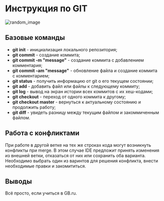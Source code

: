 # Инструкция по GIT
![random_image](tlou.gif)
## Базовые команды

* **git init** - инициализация локального репозитория;
* **git commit** - создание коммита;
* **git commit -m "message"** - создание коммита c добавлением комментария;
* **git commit -am "message"** - обновление файла и создание коммита с комментарием;
* **git status** - получить информацию от git о его текущем состоянии;
* **git add** - добавить файл или файлы к следующему коммиту;
* **git log** - вывод на экран истории всех коммитов с их хеш-кодами;
* **git checkout** - переход от одного коммита к другому;
* **git checkout master** - вернуться к актуальному состоянию и продолжить работу;
* **git diff** - увидеть разницу между текущим файлом и закоммиченным файлом.

## Работа с конфликтами

При работе в другой ветке на тех же строках кода могут возникнуть конфликты при merge. В этом случае IDE предложит принять изменения из внешней ветки, отказаться от них или сохранить оба варианта. Необходимо выбрать один из варинтов для решения конфликта, внести необходимые правки и закомититься.

## Выводы

Всё просто, если учиться в GB.ru.